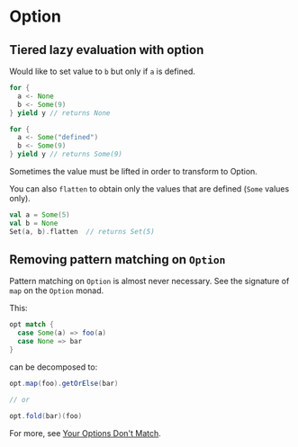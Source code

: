 # Option

## Tiered lazy evaluation with option

Would like to set value to `b` but only if `a` is defined.

```scala
for {
  a <- None
  b <- Some(9)
} yield y // returns None
```

```scala
for {
  a <- Some("defined")
  b <- Some(9)
} yield y // returns Some(9)
```

Sometimes the value must be lifted in order to transform to Option.

You can also `flatten` to obtain only the values that are defined (`Some` values only).

```scala
val a = Some(5)
val b = None
Set(a, b).flatten  // returns Set(5)
```


## Removing pattern matching on `Option`

Pattern matching on `Option` is almost never necessary. See the signature of `map` on the `Option` monad.

This:

```scala
opt match {
  case Some(a) => foo(a)
  case None => bar
}
``` 

can be decomposed to:

```scala
opt.map(foo).getOrElse(bar)

// or

opt.fold(bar)(foo)
```


For more, see [Your Options Don't Match](http://blog.originate.com/blog/2014/06/15/idiomatic-scala-your-options-do-not-match/).
